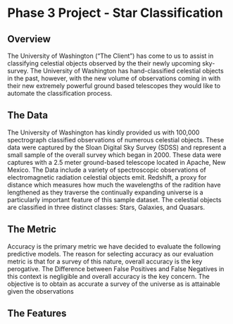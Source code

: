 # Phase 3 Project - Star Classification

## Overview 

The University of Washington (“The Client”) has come to us to assist in classifying celestial objects observed by the their newly upcoming sky-survey.
The University of Washington has hand-classified celestial objects in the past, however, with the new volume of observations coming in with their new extremely powerful ground based telescopes they would like to automate the classification process.

## The Data
The University of Washington has kindly provided us with 100,000 spectrograph classified observations of numerous celestial objects. 
These data were captured by the Sloan Digital Sky Survey (SDSS) and represent a small sample of the overall survey which began in 2000. These data were captures with a 2.5 meter ground-based telescope located in Apache, New Mexico. The Data include a variety of spectroscopic observations of electromagnetic radiation celestial objects emit. Redshift, a proxy for distance which measures how much the wavelengths of the radition have lengthened as they traverse the continually expanding universe is a particularly important feature of this sample dataset. The celestial objects are classified in three distinct classes: Stars, Galaxies, and Quasars.


## The Metric
Accuracy is the primary metric we have decided to evaluate the following predictive models. The reason for selecting accuracy as our evaluation metric is that for a survey of this nature, overall accuracy is the key perogative. The Difference between False Positives and False Negatives in this context is negligible and overall accuracy is the key concern. The objective is to obtain as accurate a survey of the universe as is attainable given the observations


## The Features

